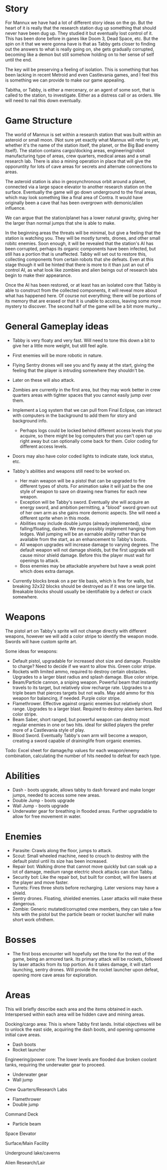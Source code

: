 # Story #

For Mannux we have had a lot of different story ideas on the go. But the heart of it is really that the research station dug up something that should never have been dug up. They studied it but eventually lost control of it. This has been done before in ganes like Doom 3, Dead Space, etc. But the spin on it that we were gonna have is that as Tabby gets closer to finding out the answers to what is really going on, she gets gradually corrupted, becoming like a demon but still somehow holding on to her sense of self until the end.

The key will be preserving a feeling of isolation. This is something that has been lacking in recent Metroid and even Castlevania games, and I feel this is something we can provide to make our game appealing.

Tabitha, or Tabby, is either a mercenary, or an agent of some sort, that is called to the station, to investigate. Either as a distress call or as orders. We will need to nail this down eventually.

# Game Structure #

The world of Mannux is set within a research station that was built within an asteroid or small moon. (Not sure yet exactly what Mannux will refer to yet, whether it's the name of the station itself, the planet, or the Big Bad enemy itself). The station contains cargo/docking areas, engineering/robot manufacturing type of areas, crew quarters, medical areas and a small research lab. There is also a mining operation in place that will give the opporuntity for lots of cave areas for secrets and alternate connections to areas.

The asteroid station is also in geosynchronous orbit around a planet, connected via a large space elevator to another research station on the surface. Eventually the game will go down underground to the final areas, which may look something like a final area of Contra. It would have originally been a cave that has been overgrown with demonic/alien influence.

We can argue that the station/planet has a lower natural gravity, giving her the larger than normal jumps that she is able to make.

In the beginning areas the threats will be minimal, but give a feeling that the station is watching you. They will be mostly turrets, drones, and other small robitc enemies. Soon enough, it will be revealed that the station's AI has been corrupted, perhaps its organic components have been infected, but still has a portion that is unaffected. Tabby will set out to restore this, collecting components from certain robots that she defeats. Even at this stage though it will be hinted that there is more to it than just an out of control AI, as what look like zombies and alien beings out of research labs begin to make their appearance.

Once the AI has been restored, or at least has an isolated core that Tabby is able to construct from the collected components, it will reveal more about what has happened here. Of course not everything; there will be portions of its memory that are erased or that it is unable to access, leaving some more mystery to discover. The second half of the game will be a bit more murky...

# General Gameplay ideas #

  * Tabby is very floaty and very fast. Will need to tone this down a bit to give her a little more weight, but still feel agile.
  * First enemies will be more robotic in nature.
  * Flying Sentry drones will see you and fly away at the start, giving the feeling that the player is intruding somewhere they shouldn't be.
  * Later on these will also attack.
  * Zombies are currently in the first area, but they may work better in crew quarters areas with tighter spaces that you cannot easily jump over them.
  * Implement a Log system that we can pull from Final Eclipse, can interact with computers in the background to add them for story and background info.
    * Perhaps logs could be locked behind different access levels that you acquire, so there might be log computers that you can't open up right away but can optionally come back for them. Color coding for different access levels.
  * Doors may also have color coded lights to indicate state, lock status, etc.


  * Tabby's abilities and weapons still need to be worked on.
    * Her main weapon will be a pistol that can be upgraded to fire different types of shots. For animation sake it will just be the one style of weapon to save on drawing new frames for each new weapon.
    * Exception will be Tabby's sword. Eventually she will acquire an energy sword, and ambition permitting, a "blood" sword grown out of her own arm as she gains more demonic aspects. She will need a different sprite when in this mode.
    * Abilities may include double jumps (already implemented), slow falling/floating, dashes. We may possibly implement hanging from ledges. Wall jumping will be an earnable ability rather than be available from the start, as an enhancement to Tabby's boots.
    * All weapon upgrades will increase damage to varying degrees. The default weapon will not damage shields, but the first upgrade will cause minor shield damage. Before this the player must wait for openings to attack.
    * Boss enemies may be attackable anywhere but have a weak point which does extra damage.

  * Currently blocks break on a per tile basis, which is fine for walls, but breaking 32x32 blocks should be destroyed as if it was one large tile. Breakable blocks should usually be identifiable by a defect or crack somewhere.

# Weapons #

The pistol art on Tabby's sprite will not change directly with different weapons, however we will add a color stripe to identify the weapon mode. Swords will have custom sprite art.

Some ideas for weapons:
  * Default pistol, upgradable for increased shot size and damage. Possible to charge? Need to decide if we want to allow this. Green color stripe.
  * Rockets with limited ammo, required to destroy certain obstacles. Upgrades to a larger blast radius and splash damage. Blue color stripe.
  * Beam/Particle cannon, a sniping weapon. Powerful beam that instantly travels to its target, but relatively slow recharge rate. Upgrades to a triple beam that pierces targets but not walls. May add ammo for this weapon for balancing, if needed. Purple color stripe.
  * Flamethrower. Effective against organic enemies but relatively short range. Upgrades to a larger blast. Required to destroy alien barriers. Red color stripe.
  * Beam Saber, short ranged, but powerful weapon can destroy most regular enemies in one or two hits. ideal for skilled players the prefer more of a Castlevania style of play.
  * Blood Sword. Eventually Tabby's own arm will become a weapon, creating a sword capable of draininglife from organic enemies.

Todo: Excel sheet for damage/hp values for each weapon/enemy combination, calculating the number of hits needed to defeat for each type.

# Abilities #
  * Dash - boots upgrade, allows tabby to dash forward and make longer jumps, needed to access some new areas.
  * Double Jump - boots upgrade
  * Wall Jump - boots upgrade
  * Underwater gear for breathing in flooded areas. Further upgradable to allow for free movement in water.

# Enemies #

  * Parasite: Crawls along the floor, jumps to attack.
  * Scout: Small wheeled machine, need to crouch to destroy with the default pistol until its size has been increased.
  * Repair bot: Walking drone that cannot move quickly but can soak up a lot of damage, medium range electric shock attacks can stun Tabby.
  * Security bot: Like the repair bot, but built for combot, will fire lasers at the player and move faster.
  * Turrets: Fires three shots before recharging. Later versions may have a shield.
  * Sentry drones. Floating, shielded enemies. Laser attacks will make these dangerous.
  * Zombie: Generic mutated/corrupted crew members, they can take a few hits with the pistol but the particle beam or rocket launcher will make short work ofnthem.

# Bosses #

  * The first boss encounter will hopefully set the tone for the rest of the game, being an armored tank. Its primary attack will be rockets, followed by laser attacks from its top portion. As it takes damage, it will start launching, sentry drones. Will provide the rocket launcher upon defeat, opening more cave areas for exploration.

# Areas #

This will briefly describe each area and the items obtained in each. Interspersed within each area will be hidden cave and mining areas.

Docking/cargo area: This is where Tabby first lands. Initial objectives will be to unlock the east side, acquiring the dash boots, and opening upmsome initial cave areas.
  * Dash boots
  * Rocket launcher

Engineering/power core: The lower levels are flooded due broken coolant tanks, requiring the underwater gear to proceed.
  * Underwater gear
  * Wall jump

Crew Quarters/Research Labs
  * Flamethrower
  * Double jump

Command Deck
  * Particle beam

Space Elevator

Surface/Main Facility

Underground lake/caverns

Alien Research/Lair